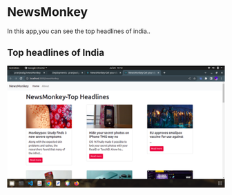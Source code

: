 
# NewsMonkey

In this app,you can see the top headlines of india..




## Top headlines of India

![App Screenshot](https://github.com/pranjwalg/newsMonkey/blob/gh-pages/Screenshots/Screenshot%20from%202022-07-25%2016-12-36.png?raw=true)

